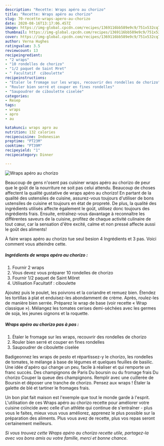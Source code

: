 ```yaml
---
description: "Recette: Wraps apéro au chorizo"
title: "Recette: Wraps apéro au chorizo"
slug: 70-recette-wraps-apero-au-chorizo
date: 2020-08-16T13:17:06.457Z
image: https://img-global.cpcdn.com/recipes/1369116bb589e9c9/751x532cq70/wraps-apero-au-chorizo-photo-principale-de-la-recette.jpg
thumbnail: https://img-global.cpcdn.com/recipes/1369116bb589e9c9/751x532cq70/wraps-apero-au-chorizo-photo-principale-de-la-recette.jpg
cover: https://img-global.cpcdn.com/recipes/1369116bb589e9c9/751x532cq70/wraps-apero-au-chorizo-photo-principale-de-la-recette.jpg
author: Verna Hughes
ratingvalue: 3.5
reviewcount: 13
recipeingredient:
- "2 wraps"
- "10 rondelles de chorizo"
- "1/2 paquet de Saint Mret"
- " Facultatif  ciboulette"
recipeinstructions:
- "Étaler le fromage sur les wraps, recouvrir des rondelles de chorizo"
- "Rouler bien serré et couper en fines rondelles"
- "Saupoudrer de ciboulette ciselée"
categories:
- Resep
tags:
- wraps
- apro
- au

katakunci: wraps apro au 
nutrition: 132 calories
recipecuisine: Indonesian
preptime: "PT23M"
cooktime: "PT39M"
recipeyield: "1"
recipecategory: Dinner

---
```



![Wraps apéro au chorizo](https://img-global.cpcdn.com/recipes/1369116bb589e9c9/751x532cq70/wraps-apero-au-chorizo-photo-principale-de-la-recette.jpg)

Beaucoup de gens n'osent pas cuisiner wraps apéro au chorizo de peur que le goût de la nourriture ne soit pas celui attendu. Beaucoup de choses affectent la qualité gustative de wraps apéro au chorizo! En partant de la qualité des ustensiles de cuisine, assurez-vous toujours d'utiliser de bons ustensiles de cuisine et toujours en état de propreté. De plus, la qualité des ingrédients utilisés affecte également le goût, utilisez donc toujours des ingrédients frais. Ensuite, entraînez-vous davantage à reconnaître les différentes saveurs de la cuisine, profitez de chaque activité culinaire de tout cœur, car la sensation d'être excité, calme et non pressé affecte aussi le goût des aliments!

<!--inarticleads1-->

À faire wraps apéro au chorizo tue seul besion 4 Ingrédients et 3 pas. Voici comment vous atteindre cette.

##### Ingrédients de wraps apéro au chorizo :

1. Fournir 2 wraps
1. Vous devez vous préparer 10 rondelles de chorizo
1. Fournir 1/2 paquet de Saint Môret
1. Utilisation  Facultatif : ciboulette


Ajoutez puis le poulet, les poivrons et la coriandre et remuez bien. Étendez les tortillas à plat et enduisez-les abondamment de crème. Après, roulez-les de manière bien serrée. Préparez le wrap de base (voir recette « Wrap classique »). Mélangez les tomates cerises demi-séchées avec les germes de soja, les jeunes oignons et la roquette. 

<!--inarticleads2-->

##### Wraps apéro au chorizo pas à pas :

1. Étaler le fromage sur les wraps, recouvrir des rondelles de chorizo
1. Rouler bien serré et couper en fines rondelles
1. Saupoudrer de ciboulette ciselée


Badigeonnez les wraps de pesto et répartissez-y le chorizo, les rondelles de tomates, le mélange à base de légumes et quelques feuilles de basilic. Une idée d&#39;apéro qui change un peu, facile à réaliser et qui remporte un franc succès. Des champignons de Paris Du boursin ou du fromage frais Du chorizo Couper la queue des champignons. Remplir avec une cuillerée de Boursin et déposer une tranche de chorizo. Pensez aux wraps ! Étaler la galette de blé et tartiner le fromages frais. 

<!--inarticleads1-->

<p>
Un bon plat fait maison est l'exemple que tout le monde garde à l'esprit. L'utilisation de ces Wraps apéro au chorizo recette pour améliorer votre cuisine coïncide avec celle d'un athlète qui continue de s'entraîner - plus vous le faites, mieux vous vous améliorez, apprenez le plus possible sur la préparation des aliments. Plus vous avez de recette, plus vos repas seront certainement meilleurs.
</p>

<p>
<i>Si vous trouvez cette Wraps apéro au chorizo recette utile, partagez-la avec vos bons amis ou votre famille, merci et bonne chance.</i>
</p>
